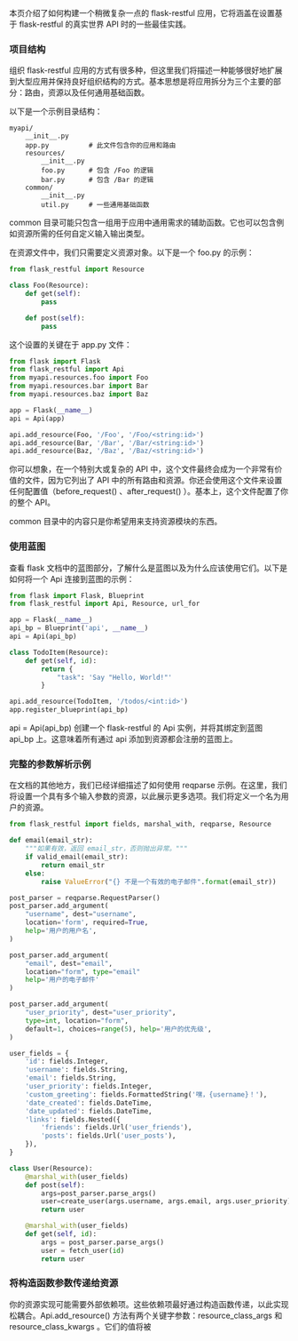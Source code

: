 本页介绍了如何构建一个稍微复杂一点的 flask-restful 应用，它将涵盖在设置基于 flask-restful 的真实世界 API 时的一些最佳实践。

### 项目结构

组织 flask-restful 应用的方式有很多种，但这里我们将描述一种能够很好地扩展到大型应用并保持良好组织结构的方式。基本思想是将应用拆分为三个主要的部分：路由，资源以及任何通用基础函数。

以下是一个示例目录结构：

```
myapi/
    __init__.py
    app.py          # 此文件包含你的应用和路由
    resources/
        __init__.py
        foo.py      # 包含 /Foo 的逻辑
        bar.py      # 包含 /Bar 的逻辑
    common/
        __init__.py
        util.py     # 一些通用基础函数
```

common 目录可能只包含一组用于应用中通用需求的辅助函数。它也可以包含例如资源所需的任何自定义输入输出类型。

在资源文件中，我们只需要定义资源对象。以下是一个 foo.py 的示例：

```python
from flask_restful import Resource

class Foo(Resource):
    def get(self):
        pass 

    def post(self):
        pass 
```

这个设置的关键在于 app.py 文件：

```python
from flask import Flask 
from flask_restful import Api 
from myapi.resources.foo import Foo 
from myapi.resources.bar import Bar 
from myapi.resources.baz import Baz 

app = Flask(__name__)
api = Api(app)

api.add_resource(Foo, '/Foo', '/Foo/<string:id>')
api.add_resource(Bar, '/Bar', '/Bar/<string:id>')
api.add_resource(Baz, '/Baz', '/Baz/<string:id>')
```

你可以想象，在一个特别大或复杂的 API 中，这个文件最终会成为一个非常有价值的文件，因为它列出了 API 中的所有路由和资源。你还会使用这个文件来设置任何配置值（before_request() 、after_request() ）。基本上，这个文件配置了你的整个 API。

common 目录中的内容只是你希望用来支持资源模块的东西。

### 使用蓝图

查看 flask 文档中的蓝图部分，了解什么是蓝图以及为什么应该使用它们。以下是如何将一个 Api 连接到蓝图的示例：

```python
from flask import Flask, Blueprint 
from flask_restful import Api, Resource, url_for

app = Flask(__name__)
api_bp = Blueprint('api', __name__)
api = Api(api_bp)

class TodoItem(Resource):
    def get(self, id):
        return {
            "task": 'Say "Hello, World!"'
        }

api.add_resource(TodoItem, '/todos/<int:id>')
app.register_blueprint(api_bp)
```

api = Api(api_bp) 创建一个 flask-restful 的 Api 实例，并将其绑定到蓝图 api_bp 上。这意味着所有通过 api 添加到资源都会注册的蓝图上。

### 完整的参数解析示例

在文档的其他地方，我们已经详细描述了如何使用 reqparse 示例。在这里，我们将设置一个具有多个输入参数的资源，以此展示更多选项。我们将定义一个名为用户的资源。

```python
from flask_restful import fields, marshal_with, reqparse, Resource

def email(email_str):
    """如果有效，返回 email_str，否则抛出异常。"""
    if valid_email(email_str):
        return email_str 
    else:
        raise ValueError("{} 不是一个有效的电子邮件".format(email_str))

post_parser = reqparse.RequestParser()
post_parser.add_argument(
    "username", dest="username",
    location='form', required=True,
    help='用户的用户名',
)

post_parser.add_argument(
    "email", dest="email",
    location="form", type="email"
    help='用户的电子邮件'
)

post_parser.add_argument(
    "user_priority", dest="user_priority",
    type=int, location="form",
    default=1, choices=range(5), help='用户的优先级',
)

user_fields = {
    'id': fields.Integer,
    'username': fields.String,
    'email': fields.String,
    'user_priority': fields.Integer,
    'custom_greeting': fields.FormattedString('嘿，{username}！'),
    'date_created': fields.DateTime,
    'date_updated': fields.DateTime,
    'links': fields.Nested({
        'friends': fields.Url('user_friends'),
        'posts': fields.Url('user_posts'),
    }),
}

class User(Resource):
    @marshal_with(user_fields)
    def post(self):
        args=post_parser.parse_args()
        user=create_user(args.username, args.email, args.user_priority)
        return user 

    @marshal_with(user_fields)
    def get(self, id):
        args = post_parser.parse_args()
        user = fetch_user(id)
        return user 
```

### 将构造函数参数传递给资源

你的资源实现可能需要外部依赖项。这些依赖项最好通过构造函数传递，以此实现松耦合。Api.add_resource() 方法有两个关键字参数：resource_class_args 和 resource_class_kwargs 。它们的值将被
